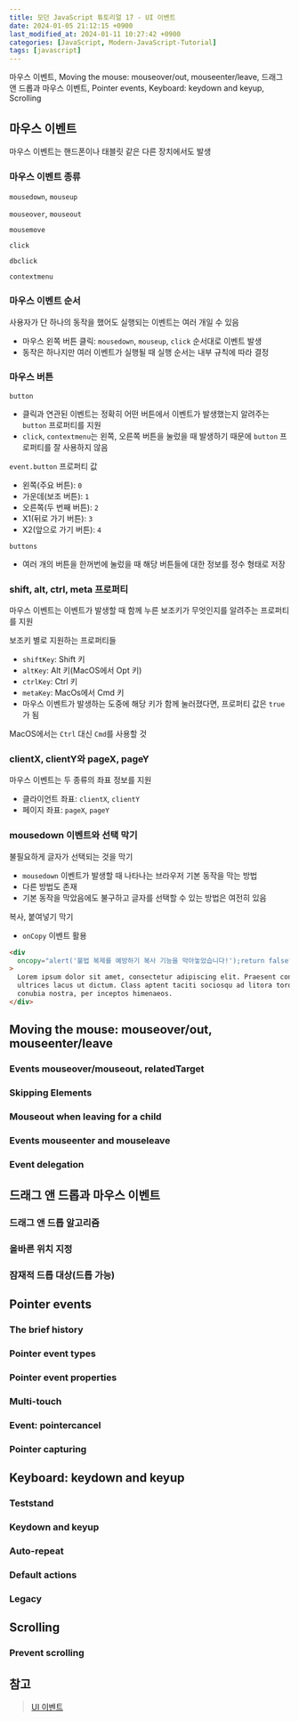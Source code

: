 ```yaml
---
title: 모던 JavaScript 튜토리얼 17 - UI 이벤트
date: 2024-01-05 21:12:15 +0900
last_modified_at: 2024-01-11 10:27:42 +0900
categories: [JavaScript, Modern-JavaScript-Tutorial]
tags: [javascript]
---
```


마우스 이벤트, Moving the mouse: mouseover/out, mouseenter/leave, 드래그 앤 드롭과 마우스 이벤트, Pointer events, Keyboard: keydown and keyup, Scrolling

## 마우스 이벤트

마우스 이벤트는 핸드폰이나 태블릿 같은 다른 장치에서도 발생

### 마우스 이벤트 종류

`mousedown`, `mouseup`

`mouseover`, `mouseout`

`mousemove`

`click`

`dbclick`

`contextmenu`

### 마우스 이벤트 순서

사용자가 단 하나의 동작을 했어도 실행되는 이벤트는 여러 개일 수 있음

- 마우스 왼쪽 버튼 클릭: `mousedown`, `mouseup`, `click` 순서대로 이벤트 발생
- 동작은 하나지만 여러 이벤트가 실행될 때 실행 순서는 내부 규칙에 따라 결정

### 마우스 버튼

`button`

- 클릭과 연관된 이벤트는 정확히 어떤 버튼에서 이벤트가 발생했는지 알려주는 `button` 프로퍼티를 지원
- `click`, `contextmenu`는 왼쪽, 오른쪽 버튼을 눌렀을 때 발생하기 때문에 `button` 프로퍼티를 잘 사용하지 않음

`event.button` 프로퍼티 값

- 왼쪽(주요 버튼): `0`
- 가운데(보조 버튼): `1`
- 오른쪽(두 번째 버튼): `2`
- X1(뒤로 가기 버튼): `3`
- X2(앞으로 가기 버튼): `4`

`buttons`

- 여러 개의 버튼을 한꺼번에 눌렀을 때 해당 버튼들에 대한 정보를 정수 형태로 저장

### shift, alt, ctrl, meta 프로퍼티

마우스 이벤트는 이벤트가 발생할 때 함께 누른 보조키가 무엇인지를 알려주는 프로퍼티를 지원

보조키 별로 지원하는 프로퍼티들

- `shiftKey`: Shift 키
- `altKey`: Alt 키(MacOS에서 Opt 키)
- `ctrlKey`: Ctrl 키
- `metaKey`: MacOs에서 Cmd 키
- 마우스 이벤트가 발생하는 도중에 해당 키가 함께 눌러졌다면, 프로퍼티 값은 `true`가 됨

MacOS에서는 `Ctrl` 대신 `Cmd`를 사용할 것

### clientX, clientY와 pageX, pageY

마우스 이벤트는 두 종류의 좌표 정보를 지원

- 클라이언트 좌표: `clientX`, `clientY`
- 페이지 좌표: `pageX`, `pageY`

### mousedown 이벤트와 선택 막기

불필요하게 글자가 선택되는 것을 막기

- `mousedown` 이벤트가 발생할 때 나타나는 브라우저 기본 동작을 막는 방법
- 다른 방법도 존재
- 기본 동작을 막았음에도 불구하고 글자를 선택할 수 있는 방법은 여전히 있음

복사, 붙여넣기 막기

- `onCopy` 이벤트 활용

```html
<div
  oncopy="alert('불법 복제를 예방하기 복사 기능을 막아놓았습니다!');return false"
>
  Lorem ipsum dolor sit amet, consectetur adipiscing elit. Praesent convallis
  ultrices lacus ut dictum. Class aptent taciti sociosqu ad litora torquent per
  conubia nostra, per inceptos himenaeos.
</div>
```

## Moving the mouse: mouseover/out, mouseenter/leave

### Events mouseover/mouseout, relatedTarget

### Skipping Elements

### Mouseout when leaving for a child

### Events mouseenter and mouseleave

### Event delegation

## 드래그 앤 드롭과 마우스 이벤트

### 드래그 앤 드롭 알고리즘

### 올바른 위치 지정

### 잠재적 드롭 대상(드롭 가능)

## Pointer events

### The brief history

### Pointer event types

### Pointer event properties

### Multi-touch

### Event: pointercancel

### Pointer capturing

## Keyboard: keydown and keyup

### Teststand

### Keydown and keyup

### Auto-repeat

### Default actions

### Legacy

## Scrolling

### Prevent scrolling

## 참고

> [UI 이벤트](https://ko.javascript.info/event-details)
